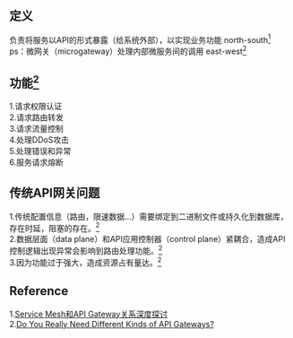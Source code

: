 ## 定义   
负责将服务以API的形式暴露（给系统外部），以实现业务功能  north-south[<sup>1</sup>](#refer)  
ps：微网关（microgateway）处理内部微服务间的调用 east-west[<sup>2</sup>](#refer)  
## 功能[<sup>2</sup>](#refer)     
1.请求权限认证  
2.请求路由转发  
3.请求流量控制  
4.处理DDoS攻击  
5.处理错误和异常  
6.服务请求熔断  
## 传统API网关问题  
1.传统配置信息（路由，限速数据...）需要绑定到二进制文件或持久化到数据库，存在时延，阻塞的存在。[<sup>2</sup>](#refer)    
2.数据层面（data plane）和API应用控制器（control plane）紧耦合，造成API控制逻辑出现异常会影响到路由处理功能。[<sup>2</sup>](#refer)    
3.因为功能过于强大，造成资源占有量达。[<sup>2</sup>](#refer)   





















<div id="refer"></div>  

## Reference  
1.[Service Mesh和API Gateway关系深度探讨](https://mp.weixin.qq.com/s/XPJS1C121l5Wkpp7SQJfnQ)  
2.[Do You Really Need Different Kinds of API Gateways?](https://www.nginx.com/blog/do-you-really-need-different-kinds-of-api-gateways-hint-no/)  

